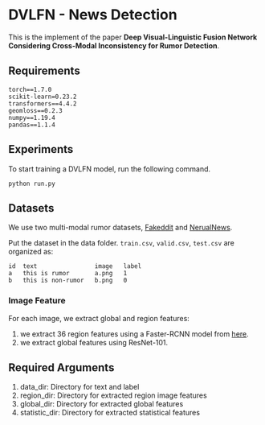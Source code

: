 # DVLFN - News Detection

This is the implement of the paper **Deep Visual-Linguistic Fusion Network Considering Cross-Modal Inconsistency for Rumor Detection**.

## Requirements

```
torch==1.7.0
scikit-learn=0.23.2
transformers==4.4.2
geomloss==0.2.3
numpy==1.19.4
pandas==1.1.4
```

## Experiments

To start training a DVLFN model, run the following command.

 `python run.py`

## Datasets

We use two multi-modal rumor datasets, [Fakeddit](https://github.com/entitize/Fakeddit) and [NerualNews](https://cs-people.bu.edu/rxtan/projects/didan/).

Put the dataset in the data folder. `train.csv`, `valid.csv`, `test.csv` are organized as:

```
id	text		        image	label
a	this is rumor		a.png	1
b	this is non-rumor	b.png	0
```

### Image Feature

For each image,  we extract global and region features:

1. we extract 36 region features using a Faster-RCNN model from [here](https://github.com/peteanderson80/bottom-up-attention).
2. we extract global features using ResNet-101.

## Required Arguments

1. data_dir: Directory for text and label
2. region_dir: Directory for extracted region image features
3. global_dir: Directory for extracted global features
4. statistic_dir: Directory for extracted statistical features

